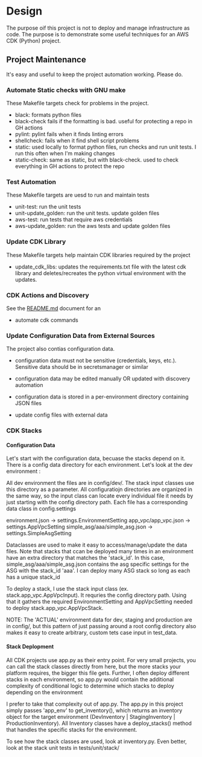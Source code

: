 # Design

The purpose oif this project is not to deploy and manage infrastructure as code. The purpose is to demonstrate some useful techniques for an AWS CDK (Python) project. 


## Project Maintenance

It's easy and useful to keep the project automation working. Please do.

### Automate Static checks with GNU make

These Makefile targets check for problems in the project. 

 - black: formats python files 
 - black-check fails if the formatting is bad. useful for protecting a repo in GH actions
 - pylint: pylint fails when it finds linting errors
 - shellcheck: fails when it find shell script problems
 - static: used locally to format python files, run checks and run unit tests. I run this often when I'm making changes
 - static-check: same as static, but with black-check.  used to check everything in GH actions to protect the repo

### Test Automation

These Makefile targets are uesd to run and maintain tests
 - unit-test: run the unit tests
 - unit-update_golden: run the unit tests. update golden files
 - aws-test: run tests that require aws credentials
 - aws-update_golden: run the aws tests and update golden files

### Update CDK Library

These Makefile targets help maintain CDK libraries required by the project

- update_cdk_libs: updates the requirements.txt file with the latest cdk library and deletes/recreates the python virtual environment with the updates.

### CDK Actions and Discovery




See the [README.md](./README.md) document for an 

 - automate cdk commands

### Update Configuration Data from External Sources

The project also contias configuration data.
 - configuration data must not be sensitive (credentials, keys, etc.). Sensitive data should be in secretsmanager or similar
 - configuration data may be  edited manually OR updated with discovery automation
 - configuration data is stored in a per-environment  directory containing JSON files

 - update config files with external data

### CDK Stacks


#### Configuration Data

Let's start with the configuration data, becuase the stacks depend on it.  There is a config data directory for each environment.  Let's look at the dev environment :

All dev environment the files are in config/dev/. The stack input classes use
this directory as a parameter.  All configuratiojn directories are organized in
the same way, so the input class can locate every individual file it needs by
just starting with the config directory path.  Each file has a corresponding
data class in config.settings

environment.json -> settings.EnvironmentSetting
app_vpc/app_vpc.json -> settings.AppVpcSetting
simple_asg/aaa/simple_asg.json -> settings.SimpleAsgSetting

Dataclasses are used to make it easy to access/manage/update the data files.
Note that stacks that ccan be deployed many times in an environment have an
extra directory that matches the 'stack_id'. In this case,
simple_asg/aaa/simple_asg.json contains the asg specific settings for the ASG
with the stack_id 'aaa'. I can deploy many ASG stack so long as each has a
unique stack_id

To deploy a stack, I use the stack input class (ex. stack.app_vpc.AppVpcInput).
It requries the config directory path. Using that it gathers the required
EnvironmentSetting and AppVpcSetting needed to deploy
stack.app_vpc.AppVpcStack.

NOTE: The 'ACTUAL' environment data for dev, staging and production are in
config/, but this pattern of just passing around a root config directory also
makes it easy to create arbitrary, custom tets case input in test_data.

#### Stack Deplopment


All CDK projects use app.py as their entry point. For very small projects, you
can call the stack classes directly from here, but the more stacks your
platform requires, the bigger this file gets. Further, I often deploy different
stacks in each environment, so app.py would contain the additional complexity
of conditional logic to determine which stacks to deploy depending on the
environment 


I prefer to take that complexity out of app.py.  The app.py in this project
simply passes 'app_env' to get_inventory(), which returns an inventory object
for the target environment (DevInventory | StagingInventory |
ProductionInventory). All Inventory classes have a deploy_stacks() method that
handles the specific stacks for the environment.

To see how the stack classes are used, look at inventory.py.  Even better, look at the stack unit tests in tests/unit/stack/

